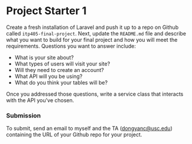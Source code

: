 Project Starter 1
=================

Create a fresh installation of Laravel and push it up to a repo on Github called `itp405-final-project`. Next, update the `README.md` file and describe what you want to build for your final project and how you will meet the requirements. Questions you want to answer include:

- What is your site about?
- What types of users will visit your site?
- Will they need to create an account?
- What API will you be using?
- What do you think your tables will be?

Once you addressed those questions, write a service class that interacts with the API you've chosen.

### Submission

To submit, send an email to myself and the TA (dongyanc@usc.edu) containing the URL of your Github repo for your project.
